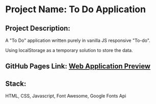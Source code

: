 # Project Name: To Do Application

## Project Description:

A "To Do" application written purely in vanilla JS responsive "To-do".

Using localStorage as a temporary solution to store the data.

## GitHub Pages Link: [Web Application Preview](https://pavelescuvictor.github.io/to-do-web-app/)
  
## Stack: 

HTML, CSS, Javascript, Font Awesome, Google Fonts Api

